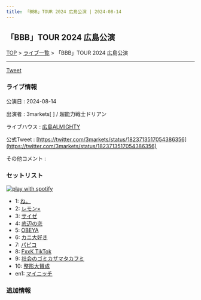 ```yaml
---
title: 「BBB」TOUR 2024 広島公演 | 2024-08-14
---
```

## 「BBB」TOUR 2024 広島公演

[TOP](/setlist/) > [ライブ一覧](lives.html) > 「BBB」TOUR 2024 広島公演

___

<a href="https://twitter.com/share?ref_src=twsrc%5Etfw" data-text="3markets[ ]セットリスト > 「BBB」TOUR 2024 広島公演" class="twitter-share-button" data-via="3markets" data-hashtags="3markets" data-related="3markets" data-show-count="false">Tweet</a>

### ライブ情報

公演日
:    2024-08-14

出演者
:    3markets[ ] / 超能力戦士ドリアン

ライブハウス
:    [広島ALMIGHTY](livehouse088.html)

公式Tweet
:    [https://twitter.com/3markets/status/1823713517054386356](https://twitter.com/3markets/status/1823713517054386356)

その他コメント
:    

### セットリスト


[![play with spotify](images/spotify-icon.png)](https://open.spotify.com/playlist/03JUhu8f2Dnhzewvnmz2XO)



*  1: [ね。](song076.html)
*  2: [レモン×](song003.html)
*  3: [サイゼ](song004.html)
*  4: [底辺の恋](song008.html)
*  5: [OBEYA](song021.html)
*  6: [カニ大好き](song079.html)
*  7: [パピコ](song036.html)
*  8: [FxxK TikTok](song082.html)
*  9: [社会のゴミカザマタカフミ](song002.html)
*  10: [整形大賛成](song005.html)
*  en1: [マイニッチ](song046.html)


### 追加情報






<script async src="https://platform.twitter.com/widgets.js" charset="utf-8"></script>